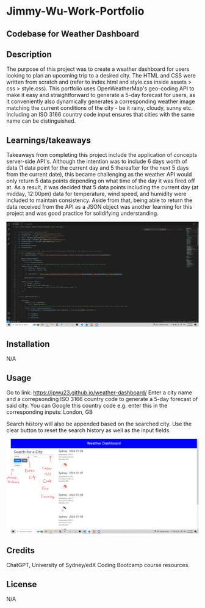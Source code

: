 # Jimmy-Wu-Work-Portfolio
## Codebase for Weather Dashboard

## Description
The purpose of this project was to create a weather dashboard for users looking to plan an upcoming trip to a desired city. The HTML and CSS were written from scratch and (refer to index.html and style.css inside assets > css > style.css). This portfolio uses OpenWeatherMap's geo-coding API to make it easy and straightforward to generate a 5-day forecast for users, as it conveniently also dynamically generates a corresponding weather image matching the current conditions of the city - be it rainy, cloudy, sunny etc. Including an ISO 3166 country code input ensures that cities with the same name can be distinguished. 

## Learnings/takeaways
Takeaways from completing this project include the application of concepts server-side API's. Although the intention was to include 6 days worth of data (1 data point for the current day and 5 thereafter for the next 5 days from the current date), this became challenging as the weather API would only return 5 data points depending on what time of the day it was fired off at. As a result, it was decided that 5 data points including the current day (at midday, 12:00pm) data for temperature, wind speed, and humidity were included to maintain consistency. Aside from that, being able to return the data received from the API as a JSON object was another learning for this project and was good practice for solidifying understanding. 

![alt text](assets/images/screenshot.PNG)
        
## Installation
N/A

## Usage 
Go to link: https://jpwu23.github.io/weather-dashboard/ Enter a city name and a correpsonding ISO 3166 country code to generate a 5-day forecast of said city. You can Google this country code e.g. enter this in the corresponding inputs: London, GB

Search history will also be appended based on the searched city. Use the clear button to reset the search history as well as the input fields. 

![alt text](assets/images/screenshot2.PNG)

## Credits
ChatGPT, University of Sydney/edX Coding Bootcamp course resources. 

## License
N/A
